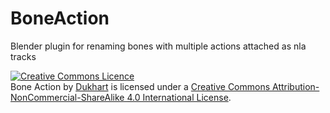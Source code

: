 # BoneAction
 <p>Blender plugin for renaming bones with multiple actions attached as nla tracks</p>
<a rel="license" href="http://creativecommons.org/licenses/by-nc-sa/4.0/"><img alt="Creative Commons Licence" style="border-width:0" src="https://i.creativecommons.org/l/by-nc-sa/4.0/88x31.png" /></a><br /><span xmlns:dct="http://purl.org/dc/terms/" href="http://purl.org/dc/dcmitype/Text" property="dct:title" rel="dct:type">Bone Action</span> by <a xmlns:cc="http://creativecommons.org/ns#" href="www.Dukhart.com" property="cc:attributionName" rel="cc:attributionURL">Dukhart</a> is licensed under a <a rel="license" href="http://creativecommons.org/licenses/by-nc-sa/4.0/">Creative Commons Attribution-NonCommercial-ShareAlike 4.0 International License</a>.
